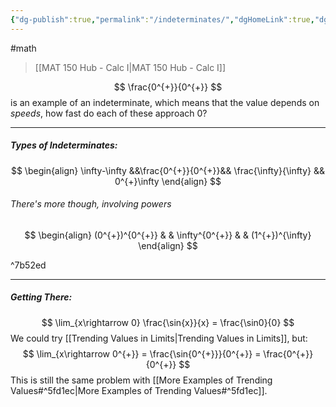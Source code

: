 ```yaml
---
{"dg-publish":true,"permalink":"/indeterminates/","dgHomeLink":true,"dgPassFrontmatter":false,"dgShowLocalGraph":true}
---
```


#math 
> [[MAT 150 Hub - Calc I|MAT 150 Hub - Calc I]]

$$
\frac{0^{+}}{0^{+}}
$$
is an example of an indeterminate, which means that the value depends on *speeds*, how fast do each of these approach $0$?

---
##### Types of Indeterminates:
$$
\begin{align}
\infty-\infty &&\frac{0^{+}}{0^{+}}&& \frac{\infty}{\infty} 
 && 0^{+}\infty
\end{align}
$$
###### There's more though, involving powers
$$
\begin{align}
(0^{+})^{0^{+}} & & \infty^{0^{+}} & & (1^{+})^{\infty}
\end{align}
$$

^7b52ed

---
##### Getting There:
$$
\lim_{x\rightarrow 0} \frac{\sin{x}}{x} = \frac{\sin0}{0}
$$
We could try [[Trending Values in Limits|Trending Values in Limits]], but:
$$
\lim_{x\rightarrow 0^{+}} = \frac{\sin{0^{+}}}{0^{+}} = \frac{0^{+}}{0^{+}}
$$
This is still the same problem with [[More Examples of Trending Values#^5fd1ec|More Examples of Trending Values#^5fd1ec]].